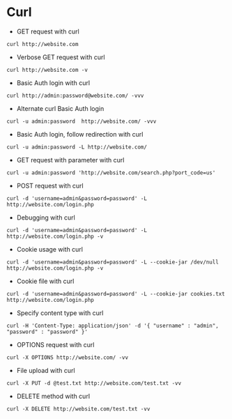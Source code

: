 # Curl

- GET request with curl

```
curl http://website.com
```

- Verbose GET request with curl

```
curl http://website.com -v
```

- Basic Auth login with curl

```
curl http://admin:password@website.com/ -vvv
```

- Alternate curl Basic Auth login

```
curl -u admin:password  http://website.com/ -vvv
```

- Basic Auth login, follow redirection with curl

```
curl -u admin:password -L http://website.com/
```

- GET request with parameter with curl

```
curl -u admin:password 'http://website.com/search.php?port_code=us'
```

- POST request with curl

```
curl -d 'username=admin&password=password' -L http://website.com/login.php
```

- Debugging with curl

```
curl -d 'username=admin&password=password' -L  http://website.com/login.php -v
```

- Cookie usage with curl

```
curl -d 'username=admin&password=password' -L --cookie-jar /dev/null  http://website.com/login.php -v
```

- Cookie file with curl

```
curl -d 'username=admin&password=password' -L --cookie-jar cookies.txt  http://website.com/login.php
```

- Specify content type with curl

```
curl -H 'Content-Type: application/json' -d '{ "username" : "admin", "password" : "password" }'
```

- OPTIONS request with curl

```
curl -X OPTIONS http://website.com/ -vv
```

- File upload with curl

```
curl -X PUT -d @test.txt http://website.com/test.txt -vv
```

- DELETE method with curl

```
curl -X DELETE http://website.com/test.txt -vv
```
